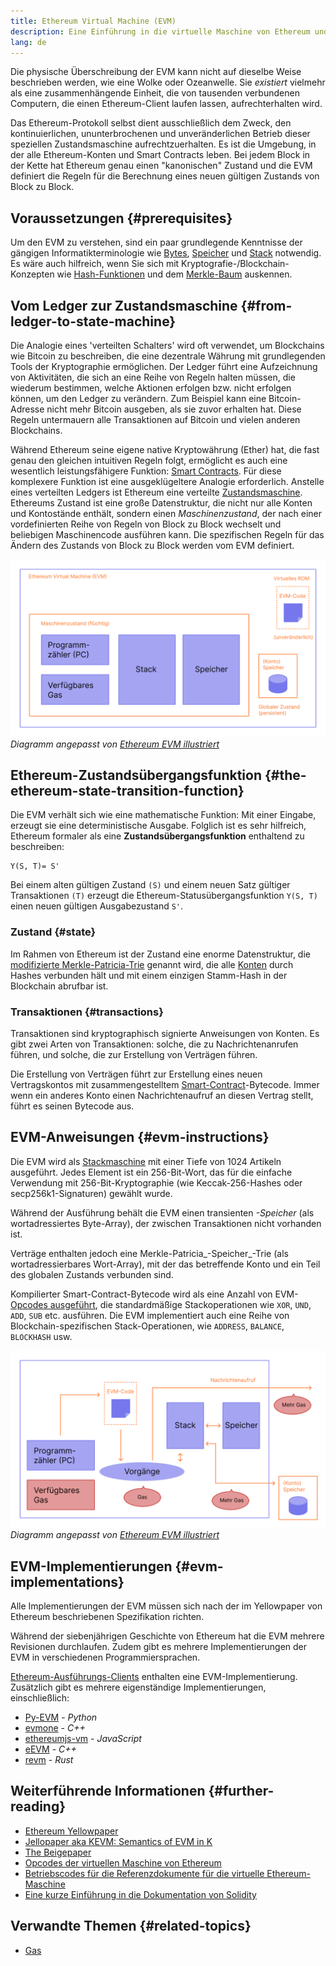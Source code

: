 ```yaml
---
title: Ethereum Virtual Machine (EVM)
description: Eine Einführung in die virtuelle Maschine von Ethereum und wie sie sich auf Zustand, Transaktionen und Smart Contracts bezieht.
lang: de
---
```


Die physische Überschreibung der EVM kann nicht auf dieselbe Weise beschrieben werden, wie eine Wolke oder Ozeanwelle. Sie _existiert_ vielmehr als eine zusammenhängende Einheit, die von tausenden verbundenen Computern, die einen Ethereum-Client laufen lassen, aufrechterhalten wird.

Das Ethereum-Protokoll selbst dient ausschließlich dem Zweck, den kontinuierlichen, ununterbrochenen und unveränderlichen Betrieb dieser speziellen Zustandsmaschine aufrechtzuerhalten. Es ist die Umgebung, in der alle Ethereum-Konten und Smart Contracts leben. Bei jedem Block in der Kette hat Ethereum genau einen "kanonischen" Zustand und die EVM definiert die Regeln für die Berechnung eines neuen gültigen Zustands von Block zu Block.

## Voraussetzungen {#prerequisites}

Um den EVM zu verstehen, sind ein paar grundlegende Kenntnisse der gängigen Informatikterminologie wie [Bytes](https://wikipedia.org/wiki/Byte), [Speicher](https://wikipedia.org/wiki/Computer_memory) und [Stack](https://wikipedia.org/wiki/Stack_(abstract_data_type)) notwendig. Es wäre auch hilfreich, wenn Sie sich mit Kryptografie-/Blockchain-Konzepten wie [Hash-Funktionen](https://wikipedia.org/wiki/Cryptographic_hash_function) und dem [Merkle-Baum](https://wikipedia.org/wiki/Merkle_tree) auskennen.

## Vom Ledger zur Zustandsmaschine {#from-ledger-to-state-machine}

Die Analogie eines 'verteilten Schalters' wird oft verwendet, um Blockchains wie Bitcoin zu beschreiben, die eine dezentrale Währung mit grundlegenden Tools der Kryptographie ermöglichen. Der Ledger führt eine Aufzeichnung von Aktivitäten, die sich an eine Reihe von Regeln halten müssen, die wiederum bestimmen, welche Aktionen erfolgen bzw. nicht erfolgen können, um den Ledger zu verändern. Zum Beispiel kann eine Bitcoin-Adresse nicht mehr Bitcoin ausgeben, als sie zuvor erhalten hat. Diese Regeln untermauern alle Transaktionen auf Bitcoin und vielen anderen Blockchains.

Während Ethereum seine eigene native Kryptowährung (Ether) hat, die fast genau den gleichen intuitiven Regeln folgt, ermöglicht es auch eine wesentlich leistungsfähigere Funktion: [Smart Contracts](/developers/docs/smart-contracts/). Für diese komplexere Funktion ist eine ausgeklügeltere Analogie erforderlich. Anstelle eines verteilten Ledgers ist Ethereum eine verteilte [Zustandsmaschine](https://wikipedia.org/wiki/Finite-state_machine). Ethereums Zustand ist eine große Datenstruktur, die nicht nur alle Konten und Kontostände enthält, sondern einen _Maschinenzustand_, der nach einer vordefinierten Reihe von Regeln von Block zu Block wechselt und beliebigen Maschinencode ausführen kann. Die spezifischen Regeln für das Ändern des Zustands von Block zu Block werden vom EVM definiert.

![Ein Diagramm, das die Funktionsweise eines Kontos zeigt](./evm.png) _Diagramm angepasst von [Ethereum EVM illustriert](https://takenobu-hs.github.io/downloads/ethereum_evm_illustrated.pdf)_

## Ethereum-Zustandsübergangsfunktion {#the-ethereum-state-transition-function}

Die EVM verhält sich wie eine mathematische Funktion: Mit einer Eingabe, erzeugt sie eine deterministische Ausgabe. Folglich ist es sehr hilfreich, Ethereum formaler als eine **Zustandsübergangsfunktion** enthaltend zu beschreiben:

```
Y(S, T)= S'
```

Bei einem alten gültigen Zustand `(S)` und einem neuen Satz gültiger Transaktionen `(T)` erzeugt die Ethereum-Statusübergangsfunktion `Y(S, T)` einen neuen gültigen Ausgabezustand `S'`.

### Zustand {#state}

Im Rahmen von Ethereum ist der Zustand eine enorme Datenstruktur, die [ modifizierte Merkle-Patricia-Trie](/developers/docs/data-structures-and-encoding/patricia-merkle-trie/) genannt wird, die alle [Konten](/developers/docs/accounts/) durch Hashes verbunden hält und mit einem einzigen Stamm-Hash in der Blockchain abrufbar ist.

### Transaktionen {#transactions}

Transaktionen sind kryptographisch signierte Anweisungen von Konten. Es gibt zwei Arten von Transaktionen: solche, die zu Nachrichtenanrufen führen, und solche, die zur Erstellung von Verträgen führen.

Die Erstellung von Verträgen führt zur Erstellung eines neuen Vertragskontos mit zusammengestelltem [Smart-Contract](/developers/docs/smart-contracts/anatomy/)-Bytecode. Immer wenn ein anderes Konto einen Nachrichtenaufruf an diesen Vertrag stellt, führt es seinen Bytecode aus.

## EVM-Anweisungen {#evm-instructions}

Die EVM wird als [Stackmaschine](https://wikipedia.org/wiki/Stack_machine) mit einer Tiefe von 1024 Artikeln ausgeführt. Jedes Element ist ein 256-Bit-Wort, das für die einfache Verwendung mit 256-Bit-Kryptographie (wie Keccak-256-Hashes oder secp256k1-Signaturen) gewählt wurde.

Während der Ausführung behält die EVM einen transienten _-Speicher_ (als wortadressiertes Byte-Array), der zwischen Transaktionen nicht vorhanden ist.

Verträge enthalten jedoch eine Merkle-Patricia_-Speicher_-Trie (als wortadressierbares Wort-Array), mit der das betreffende Konto und ein Teil des globalen Zustands verbunden sind.

Kompilierter Smart-Contract-Bytecode wird als eine Anzahl von EVM-[Opcodes ausgeführt](/developers/docs/evm/opcodes), die standardmäßige Stackoperationen wie `XOR`, `UND`, `ADD`, `SUB` etc. ausführen. Die EVM implementiert auch eine Reihe von Blockchain-spezifischen Stack-Operationen, wie `ADDRESS`, `BALANCE`, `BLOCKHASH` usw.

![Ein Diagramm, das zeigt, wo Gas im EVM-Betrieb benötigt wird](../gas/gas.png) _Diagramm angepasst von [Ethereum EVM illustriert](https://takenobu-hs.github.io/downloads/ethereum_evm_illustrated.pdf)_

## EVM-Implementierungen {#evm-implementations}

Alle Implementierungen der EVM müssen sich nach der im Yellowpaper von Ethereum beschriebenen Spezifikation richten.

Während der siebenjährigen Geschichte von Ethereum hat die EVM mehrere Revisionen durchlaufen. Zudem gibt es mehrere Implementierungen der EVM in verschiedenen Programmiersprachen.

[Ethereum-Ausführungs-Clients](/developers/docs/nodes-and-clients/#execution-clients) enthalten eine EVM-Implementierung. Zusätzlich gibt es mehrere eigenständige Implementierungen, einschließlich:

- [Py-EVM](https://github.com/ethereum/py-evm) - _Python_
- [evmone](https://github.com/ethereum/evmone) - _C++_
- [ethereumjs-vm](https://github.com/ethereumjs/ethereumjs-vm) - _JavaScript_
- [eEVM](https://github.com/microsoft/eevm) - _C++_
- [revm](https://github.com/bluealloy/revm) - _Rust_

## Weiterführende Informationen {#further-reading}

- [Ethereum Yellowpaper](https://ethereum.github.io/yellowpaper/paper.pdf)
- [Jellopaper aka KEVM: Semantics of EVM in K](https://jellopaper.org/)
- [The Beigepaper](https://github.com/chronaeon/beigepaper)
- [Opcodes der virtuellen Maschine von Ethereum](https://www.ethervm.io/)
- [Betriebscodes für die Referenzdokumente für die virtuelle Ethereum-Maschine](https://www.evm.codes/)
- [Eine kurze Einführung in die Dokumentation von Solidity](https://docs.soliditylang.org/en/latest/introduction-to-smart-contracts.html#index-6)

## Verwandte Themen {#related-topics}

- [Gas](/developers/docs/gas/)
